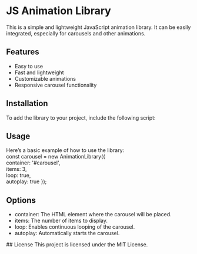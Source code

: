 # JS Animation Library
This is a simple and lightweight JavaScript animation library. It can be easily integrated, especially for carousels and other animations.

## Features
- Easy to use
- Fast and lightweight
- Customizable animations
- Responsive carousel functionality


## Installation
To add the library to your project, include the following script:
<br>
<script src="path/to/js-animation-library.js"></script>


## Usage
Here’s a basic example of how to use the library:
<br>
const carousel = new AnimationLibrary({
<br> container: '#carousel',
<br> items: 3,
<br> loop: true,
<br> autoplay: true
});


## Options
- container: The HTML element where the carousel will be placed.
- items: The number of items to display.
- loop: Enables continuous looping of the carousel.
- autoplay: Automatically starts the carousel.


## License
This project is licensed under the MIT License.
